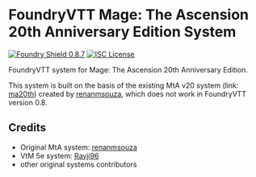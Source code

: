 # FoundryVTT Mage: The Ascension 20th Anniversary Edition System

[![Foundry Shield 0.8.7]][Foundry URL]
[![ISC License]][ISC URL]

FoundryVTT system for Mage: The Ascension 20th Anniversary Edition.

This system is built on the basis of the existing MtA v20 system (link: [ma20th]) created by [renanmsouza], which does not work in FoundryVTT version 0.8.

## Credits

* Original MtA system: [renanmsouza]
* VtM 5e system: [Rayji96]
* other original systems contributors

[Foundry Shield 0.8.7]: https://img.shields.io/badge/Foundry-0.8.7-accent
[Foundry URL]: https://foundryvtt.com

[ISC License]: https://img.shields.io/badge/License-ISC-blue.svg
[ISC URL]: https://opensource.org/licenses/ISC

[ma20th]: https://github.com/renanmsouza/ma20th-foundry-vtt
[renanmsouza]: https://github.com/renanmsouza

[vtm5e]: https://github.com/Rayji96/foundry-V5
[Rayji96]: https://github.com/Rayji
